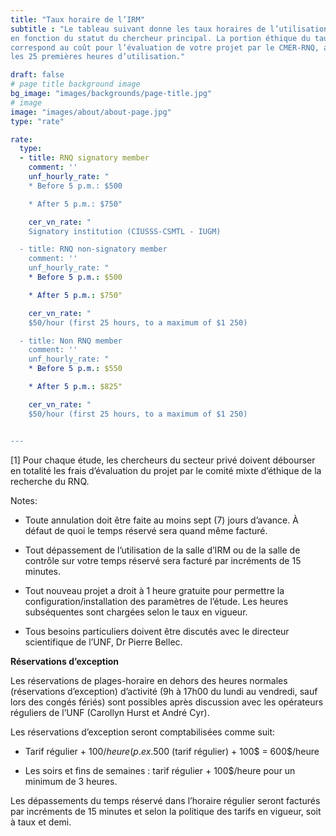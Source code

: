 ```yaml
---
title: "Taux horaire de l’IRM"
subtitle : "Le tableau suivant donne les taux horaires de l’utilisation de l’IRM
en fonction du statut du chercheur principal. La portion éthique du taux horaire
correspond au coût pour l’évaluation de votre projet par le CMER-RNQ, amorti sur
les 25 premières heures d’utilisation."

draft: false
# page title background image
bg_image: "images/backgrounds/page-title.jpg"
# image
image: "images/about/about-page.jpg"
type: "rate"

rate:
  type:
  - title: RNQ signatory member
    comment: ''
    unf_hourly_rate: "
    * Before 5 p.m.: $500

    * After 5 p.m.: $750"

    cer_vn_rate: "
    Signatory institution (CIUSSS-CSMTL - IUGM)

  - title: RNQ non-signatory member
    comment: ''
    unf_hourly_rate: "
    * Before 5 p.m.: $500

    * After 5 p.m.: $750"

    cer_vn_rate: "
    $50/hour (first 25 hours, to a maximum of $1 250)

  - title: Non RNQ member
    comment: ''
    unf_hourly_rate: "
    * Before 5 p.m.: $550

    * After 5 p.m.: $825"

    cer_vn_rate: "
    $50/hour (first 25 hours, to a maximum of $1 250)


---
```


[1] Pour chaque étude, les chercheurs du secteur privé doivent débourser en totalité les frais d’évaluation du projet par le comité mixte d’éthique de la recherche du RNQ.

Notes:

- Toute annulation doit être faite au moins sept (7) jours d’avance. À défaut de quoi le temps réservé sera quand même facturé.

- Tout dépassement de l’utilisation de la salle d’IRM ou de la salle de contrôle sur votre temps réservé sera facturé par incréments de 15 minutes.

- Tout nouveau projet a droit à 1 heure gratuite pour permettre la configuration/installation des paramètres de l’étude. Les heures subséquentes sont chargées selon le taux en vigueur.


- Tous besoins particuliers doivent être discutés avec le directeur scientifique de l’UNF, Dr Pierre Bellec.


__Réservations d’exception__


Les réservations de plages-horaire en dehors des heures normales (réservations d’exception) d’activité (9h à 17h00 du lundi au vendredi, sauf lors des congés fériés) sont possibles après discussion avec les opérateurs réguliers de l’UNF (Carollyn Hurst et André Cyr).


Les réservations d’exception seront comptabilisées comme suit:

* Tarif régulier + 100$/heure (p. ex. 500$ (tarif régulier) + 100$ = 600$/heure

* Les soirs et fins de semaines : tarif régulier + 100$/heure pour un minimum de 3 heures.


Les dépassements du temps réservé dans l’horaire régulier seront facturés par incréments de 15 minutes et selon la politique des tarifs en vigueur, soit à taux et demi.
